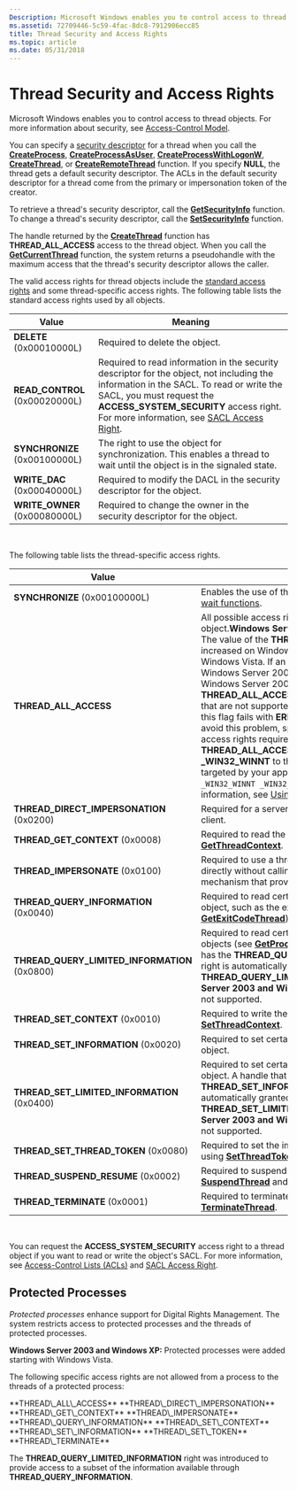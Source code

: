 ```yaml
---
Description: Microsoft Windows enables you to control access to thread objects. For more information about security, see Access-Control Model.
ms.assetid: 72709446-5c59-4fac-8dc8-7912906ecc85
title: Thread Security and Access Rights
ms.topic: article
ms.date: 05/31/2018
---
```


# Thread Security and Access Rights

Microsoft Windows enables you to control access to thread objects. For more information about security, see [Access-Control Model](https://msdn.microsoft.com/library/Aa374876(v=VS.85).aspx).

You can specify a [security descriptor](https://msdn.microsoft.com/library/Aa379563(v=VS.85).aspx) for a thread when you call the [**CreateProcess**](https://msdn.microsoft.com/library/ms682425(v=VS.85).aspx), [**CreateProcessAsUser**](https://msdn.microsoft.com/library/ms682429(v=VS.85).aspx), [**CreateProcessWithLogonW**](/windows/desktop/api/WinBase/nf-winbase-createprocesswithlogonw), [**CreateThread**](https://msdn.microsoft.com/library/ms682453(v=VS.85).aspx), or [**CreateRemoteThread**](https://msdn.microsoft.com/library/ms682437(v=VS.85).aspx) function. If you specify **NULL**, the thread gets a default security descriptor. The ACLs in the default security descriptor for a thread come from the primary or impersonation token of the creator.

To retrieve a thread's security descriptor, call the [**GetSecurityInfo**](https://msdn.microsoft.com/library/Aa446654(v=VS.85).aspx) function. To change a thread's security descriptor, call the [**SetSecurityInfo**](https://msdn.microsoft.com/library/Aa379588(v=VS.85).aspx) function.

The handle returned by the [**CreateThread**](https://msdn.microsoft.com/library/ms682453(v=VS.85).aspx) function has **THREAD\_ALL\_ACCESS** access to the thread object. When you call the [**GetCurrentThread**](https://msdn.microsoft.com/library/ms683182(v=VS.85).aspx) function, the system returns a pseudohandle with the maximum access that the thread's security descriptor allows the caller.

The valid access rights for thread objects include the [standard access rights](https://msdn.microsoft.com/library/Aa379607(v=VS.85).aspx) and some thread-specific access rights. The following table lists the standard access rights used by all objects.

| Value                           | Meaning                                                                                                                                                                                                                                                                                  |
|---------------------------------|------------------------------------------------------------------------------------------------------------------------------------------------------------------------------------------------------------------------------------------------------------------------------------------|
| **DELETE** (0x00010000L)        | Required to delete the object.                                                                                                                                                                                                                                                           |
| **READ\_CONTROL** (0x00020000L) | Required to read information in the security descriptor for the object, not including the information in the SACL. To read or write the SACL, you must request the **ACCESS\_SYSTEM\_SECURITY** access right. For more information, see [SACL Access Right](https://msdn.microsoft.com/library/Aa379321(v=VS.85).aspx). |
| **SYNCHRONIZE** (0x00100000L)   | The right to use the object for synchronization. This enables a thread to wait until the object is in the signaled state.                                                                                                                                                                |
| **WRITE\_DAC** (0x00040000L)    | Required to modify the DACL in the security descriptor for the object.                                                                                                                                                                                                                   |
| **WRITE\_OWNER** (0x00080000L)  | Required to change the owner in the security descriptor for the object.                                                                                                                                                                                                                  |



 

The following table lists the thread-specific access rights.



| Value                                            | Meaning                                                                                                                                                                                                                                                                                                                                                                                                                                                                                                                                                                                                                                                                                                                                                                                                                                                      |
|--------------------------------------------------|--------------------------------------------------------------------------------------------------------------------------------------------------------------------------------------------------------------------------------------------------------------------------------------------------------------------------------------------------------------------------------------------------------------------------------------------------------------------------------------------------------------------------------------------------------------------------------------------------------------------------------------------------------------------------------------------------------------------------------------------------------------------------------------------------------------------------------------------------------------|
| **SYNCHRONIZE** (0x00100000L)                    | Enables the use of the thread handle in any of the [wait functions](https://msdn.microsoft.com/library/ms687069(v=VS.85).aspx).                                                                                                                                                                                                                                                                                                                                                                                                                                                                                                                                                                                                                                                                                                                                                                    |
| **THREAD\_ALL\_ACCESS**                          | All possible access rights for a thread object.**Windows Server 2003 and Windows XP:** The value of the **THREAD\_ALL\_ACCESS** flag increased on Windows Server 2008 and Windows Vista. If an application compiled for Windows Server 2008 and Windows Vista is run on Windows Server 2003 or Windows XP, the **THREAD\_ALL\_ACCESS** flag contains access bits that are not supported and the function specifying this flag fails with **ERROR\_ACCESS\_DENIED**. To avoid this problem, specify the minimum set of access rights required for the operation. If **THREAD\_ALL\_ACCESS** must be used, set **\_WIN32\_WINNT** to the minimum operating system targeted by your application (for example, `#define _WIN32_WINNT _WIN32_WINNT_WINXP`). For more information, see [Using the Windows Headers](https://msdn.microsoft.com/library/Aa383745(v=VS.85).aspx). <br/> |
| **THREAD\_DIRECT\_IMPERSONATION** (0x0200)       | Required for a server thread that impersonates a client.                                                                                                                                                                                                                                                                                                                                                                                                                                                                                                                                                                                                                                                                                                                                                                                                     |
| **THREAD\_GET\_CONTEXT** (0x0008)                | Required to read the context of a thread using [**GetThreadContext**](https://msdn.microsoft.com/library/ms679362(v=VS.85).aspx).                                                                                                                                                                                                                                                                                                                                                                                                                                                                                                                                                                                                                                                                                                                                                                |
| **THREAD\_IMPERSONATE** (0x0100)                 | Required to use a thread's security information directly without calling it by using a communication mechanism that provides impersonation services.                                                                                                                                                                                                                                                                                                                                                                                                                                                                                                                                                                                                                                                                                                         |
| **THREAD\_QUERY\_INFORMATION** (0x0040)          | Required to read certain information from the thread object, such as the exit code (see [**GetExitCodeThread**](https://msdn.microsoft.com/library/ms683190(v=VS.85).aspx)).                                                                                                                                                                                                                                                                                                                                                                                                                                                                                                                                                                                                                                                                                                                     |
| **THREAD\_QUERY\_LIMITED\_INFORMATION** (0x0800) | Required to read certain information from the thread objects (see [**GetProcessIdOfThread**](https://msdn.microsoft.com/library/ms683216(v=VS.85).aspx)). A handle that has the **THREAD\_QUERY\_INFORMATION** access right is automatically granted **THREAD\_QUERY\_LIMITED\_INFORMATION**.**Windows Server 2003 and Windows XP:** This access right is not supported.<br/>                                                                                                                                                                                                                                                                                                                                                                                                                                                                                                           |
| **THREAD\_SET\_CONTEXT** (0x0010)                | Required to write the context of a thread using [**SetThreadContext**](https://msdn.microsoft.com/library/ms680632(v=VS.85).aspx).                                                                                                                                                                                                                                                                                                                                                                                                                                                                                                                                                                                                                                                                                                                                                               |
| **THREAD\_SET\_INFORMATION** (0x0020)            | Required to set certain information in the thread object.                                                                                                                                                                                                                                                                                                                                                                                                                                                                                                                                                                                                                                                                                                                                                                                                    |
| **THREAD\_SET\_LIMITED\_INFORMATION** (0x0400)   | Required to set certain information in the thread object. A handle that has the **THREAD\_SET\_INFORMATION** access right is automatically granted **THREAD\_SET\_LIMITED\_INFORMATION**.**Windows Server 2003 and Windows XP:** This access right is not supported.<br/>                                                                                                                                                                                                                                                                                                                                                                                                                                                                                                                                                                              |
| **THREAD\_SET\_THREAD\_TOKEN** (0x0080)          | Required to set the impersonation token for a thread using [**SetThreadToken**](https://msdn.microsoft.com/library/Aa379590(v=VS.85).aspx).                                                                                                                                                                                                                                                                                                                                                                                                                                                                                                                                                                                                                                                                                                                                                    |
| **THREAD\_SUSPEND\_RESUME** (0x0002)             | Required to suspend or resume a thread (see [**SuspendThread**](https://msdn.microsoft.com/library/ms686345(v=VS.85).aspx) and [**ResumeThread**](https://msdn.microsoft.com/library/ms685086(v=VS.85).aspx)).                                                                                                                                                                                                                                                                                                                                                                                                                                                                                                                                                                                                                                                                                                                                |
| **THREAD\_TERMINATE** (0x0001)                   | Required to terminate a thread using [**TerminateThread**](https://msdn.microsoft.com/library/ms686717(v=VS.85).aspx).                                                                                                                                                                                                                                                                                                                                                                                                                                                                                                                                                                                                                                                                                                                                                                             |



 

You can request the **ACCESS\_SYSTEM\_SECURITY** access right to a thread object if you want to read or write the object's SACL. For more information, see [Access-Control Lists (ACLs)](https://msdn.microsoft.com/library/Aa374872(v=VS.85).aspx) and [SACL Access Right](https://msdn.microsoft.com/library/Aa379321(v=VS.85).aspx).

## Protected Processes

*Protected processes* enhance support for Digital Rights Management. The system restricts access to protected processes and the threads of protected processes.

**Windows Server 2003 and Windows XP:** Protected processes were added starting with Windows Vista.

The following specific access rights are not allowed from a process to the threads of a protected process:

<dl> **THREAD\_ALL\_ACCESS**  
**THREAD\_DIRECT\_IMPERSONATION**  
**THREAD\_GET\_CONTEXT**  
**THREAD\_IMPERSONATE**  
**THREAD\_QUERY\_INFORMATION**  
**THREAD\_SET\_CONTEXT**  
**THREAD\_SET\_INFORMATION**  
**THREAD\_SET\_TOKEN**  
**THREAD\_TERMINATE**  
</dl>

The **THREAD\_QUERY\_LIMITED\_INFORMATION** right was introduced to provide access to a subset of the information available through **THREAD\_QUERY\_INFORMATION**.

 

 




